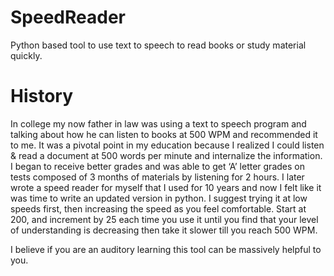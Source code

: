 # SpeedReader
Python based tool to use text to speech to read books or study material quickly.

# History
In college my now father in law was using a text to speech program and talking about how he can listen to books at 500 WPM and recommended it to me. It was a pivotal point in my education because I realized I could listen & read a document at 500 words per minute and internalize the information. I began to receive better grades and was able to get ‘A’ letter grades on tests composed of 3 months of materials by listening for 2 hours. I later wrote a speed reader for myself that I used for 10 years and now I felt like it was time to write an updated version in python. I suggest trying it at low speeds first, then increasing the speed as you feel comfortable. Start at 200, and increment by 25 each time you use it until you find that your level of understanding is decreasing then take it slower till you reach 500 WPM. 

I believe if you are an auditory learning this tool can be massively helpful to you.
